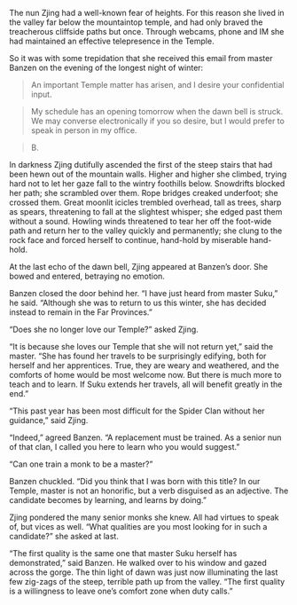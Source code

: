 The nun Zjing had a well-known fear of heights. For this reason she lived in the valley far below the mountaintop temple, and had only braved the treacherous cliffside paths but once.  Through webcams, phone and IM she had maintained an effective telepresence in the Temple.

So it was with some trepidation that she received this email from master Banzen on the evening of the longest night of winter:

>   An important Temple matter has arisen, and I desire your
  confidential input.

>   My schedule has an opening tomorrow when the dawn bell is struck.
  We may converse electronically if you so desire, but I would prefer
  to speak in person in my office.

>   B.

In darkness Zjing dutifully ascended the first of the steep stairs that had been hewn out of the mountain walls.  Higher and higher she climbed, trying hard not to let her gaze fall to the wintry foothills below.  Snowdrifts blocked her path; she scrambled over them.  Rope bridges creaked underfoot; she crossed them.  Great moonlit icicles trembled overhead, tall as trees, sharp as spears, threatening to fall at the slightest whisper; she edged past them without a sound. Howling winds threatened to tear her off the foot-wide path and return her to the valley quickly and permanently; she clung to the rock face and forced herself to continue, hand-hold by miserable hand-hold.

At the last echo of the dawn bell, Zjing appeared at Banzen’s door.  She bowed and entered, betraying no emotion.

Banzen closed the door behind her.  “I have just heard from master Suku,” he said.  “Although she was to return to us this winter, she has decided instead to remain in the Far Provinces.”

“Does she no longer love our Temple?” asked Zjing.

“It is because she loves our Temple that she will not return yet,” said the master.  “She has found her travels to be surprisingly edifying, both for herself and her apprentices.  True, they are weary and weathered, and the comforts of home would be most welcome now.  But there is much more to teach and to learn.  If Suku extends her travels, all will benefit greatly in the end.”

“This past year has been most difficult for the Spider Clan without her guidance,” said Zjing.

“Indeed,” agreed Banzen. “A replacement must be trained. As a senior nun of that clan, I called you here to learn who you would suggest.”

“Can one train a monk to be a master?”

Banzen chuckled.  “Did you think that I was born with this title?  In our Temple, master is not an honorific, but a verb disguised as an adjective.  The candidate becomes by learning, and learns by doing.”

Zjing pondered the many senior monks she knew. All had virtues to speak of, but vices as well. “What qualities are you most looking for in such a candidate?” she asked at last.

“The first quality is the same one that master Suku herself has demonstrated,” said Banzen.  He walked over to his window and gazed across the gorge.  The thin light of dawn was just now illuminating the last few zig-zags of the steep, terrible path up from the valley.  “The first quality is a willingness to leave one’s comfort zone when duty calls.” 
